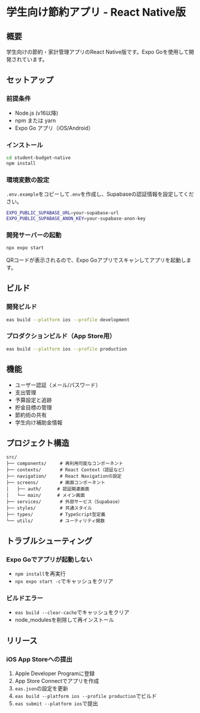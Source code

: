 # 学生向け節約アプリ - React Native版

## 概要
学生向けの節約・家計管理アプリのReact Native版です。Expo Goを使用して開発されています。

## セットアップ

### 前提条件
- Node.js (v16以降)
- npm または yarn
- Expo Go アプリ（iOS/Android）

### インストール
```bash
cd student-budget-native
npm install
```

### 環境変数の設定
`.env.example`をコピーして`.env`を作成し、Supabaseの認証情報を設定してください。

```bash
EXPO_PUBLIC_SUPABASE_URL=your-supabase-url
EXPO_PUBLIC_SUPABASE_ANON_KEY=your-supabase-anon-key
```

### 開発サーバーの起動
```bash
npx expo start
```

QRコードが表示されるので、Expo Goアプリでスキャンしてアプリを起動します。

## ビルド

### 開発ビルド
```bash
eas build --platform ios --profile development
```

### プロダクションビルド（App Store用）
```bash
eas build --platform ios --profile production
```

## 機能
- ユーザー認証（メール/パスワード）
- 支出管理
- 予算設定と追跡
- 貯金目標の管理
- 節約術の共有
- 学生向け補助金情報

## プロジェクト構造
```
src/
├── components/     # 再利用可能なコンポーネント
├── contexts/       # React Context（認証など）
├── navigation/     # React Navigationの設定
├── screens/        # 画面コンポーネント
│   ├── auth/      # 認証関連画面
│   └── main/      # メイン画面
├── services/       # 外部サービス（Supabase）
├── styles/         # 共通スタイル
├── types/          # TypeScript型定義
└── utils/          # ユーティリティ関数
```

## トラブルシューティング

### Expo Goでアプリが起動しない
- `npm install`を再実行
- `npx expo start -c`でキャッシュをクリア

### ビルドエラー
- `eas build --clear-cache`でキャッシュをクリア
- node_modulesを削除して再インストール

## リリース

### iOS App Storeへの提出
1. Apple Developer Programに登録
2. App Store Connectでアプリを作成
3. `eas.json`の設定を更新
4. `eas build --platform ios --profile production`でビルド
5. `eas submit --platform ios`で提出